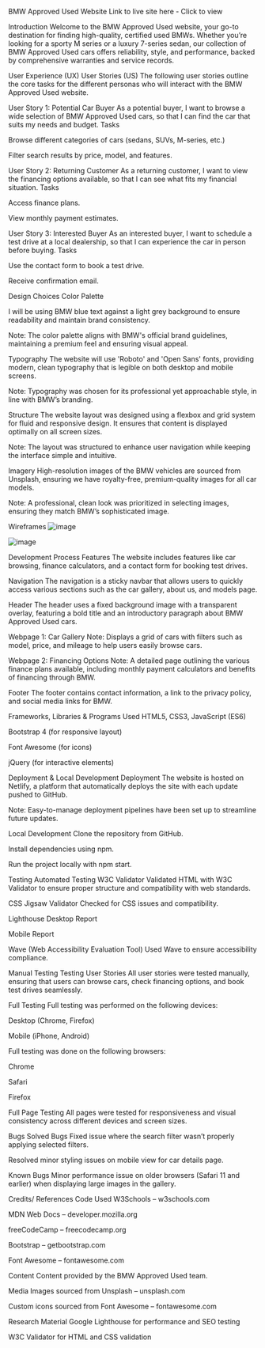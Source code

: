 BMW Approved Used Website
Link to live site here - Click to view

Introduction
Welcome to the BMW Approved Used website, your go-to destination for finding high-quality, certified used BMWs. Whether you’re looking for a sporty M series or a luxury 7-series sedan, our collection of BMW Approved Used cars offers reliability, style, and performance, backed by comprehensive warranties and service records.

User Experience (UX)
User Stories (US)
The following user stories outline the core tasks for the different personas who will interact with the BMW Approved Used website.

User Story 1: Potential Car Buyer
As a potential buyer, I want to browse a wide selection of BMW Approved Used cars, so that I can find the car that suits my needs and budget. Tasks

Browse different categories of cars (sedans, SUVs, M-series, etc.)

Filter search results by price, model, and features.

User Story 2: Returning Customer
As a returning customer, I want to view the financing options available, so that I can see what fits my financial situation. Tasks

Access finance plans.

View monthly payment estimates.

User Story 3: Interested Buyer
As an interested buyer, I want to schedule a test drive at a local dealership, so that I can experience the car in person before buying. Tasks

Use the contact form to book a test drive.

Receive confirmation email.

Design Choices
Color Palette

I will be using BMW blue text against a light grey background to ensure readability and maintain brand consistency.

Note: The color palette aligns with BMW's official brand guidelines, maintaining a premium feel and ensuring visual appeal.

Typography
The website will use 'Roboto' and 'Open Sans' fonts, providing modern, clean typography that is legible on both desktop and mobile screens.

Note: Typography was chosen for its professional yet approachable style, in line with BMW’s branding.

Structure
The website layout was designed using a flexbox and grid system for fluid and responsive design. It ensures that content is displayed optimally on all screen sizes.

Note: The layout was structured to enhance user navigation while keeping the interface simple and intuitive.

Imagery
High-resolution images of the BMW vehicles are sourced from Unsplash, ensuring we have royalty-free, premium-quality images for all car models.

Note: A professional, clean look was prioritized in selecting images, ensuring they match BMW’s sophisticated image.

Wireframes
![image](https://github.com/user-attachments/assets/e30c8600-9ff1-4202-af54-3b933df825f4)

![image](https://github.com/user-attachments/assets/22bf500c-77ba-43e8-96ef-0af0274314d9)



Development Process
Features
The website includes features like car browsing, finance calculators, and a contact form for booking test drives.

Navigation
The navigation is a sticky navbar that allows users to quickly access various sections such as the car gallery, about us, and models page.

Header
The header uses a fixed background image with a transparent overlay, featuring a bold title and an introductory paragraph about BMW Approved Used cars.

Webpage 1: Car Gallery
Note: Displays a grid of cars with filters such as model, price, and mileage to help users easily browse cars.

Webpage 2: Financing Options
Note: A detailed page outlining the various finance plans available, including monthly payment calculators and benefits of financing through BMW.

Footer
The footer contains contact information, a link to the privacy policy, and social media links for BMW.

Frameworks, Libraries & Programs Used
HTML5, CSS3, JavaScript (ES6)

Bootstrap 4 (for responsive layout)

Font Awesome (for icons)

jQuery (for interactive elements)

Deployment & Local Development
Deployment
The website is hosted on Netlify, a platform that automatically deploys the site with each update pushed to GitHub.

Note: Easy-to-manage deployment pipelines have been set up to streamline future updates.

Local Development
Clone the repository from GitHub.

Install dependencies using npm.

Run the project locally with npm start.

Testing
Automated Testing
W3C Validator
Validated HTML with W3C Validator to ensure proper structure and compatibility with web standards.

CSS Jigsaw Validator
Checked for CSS issues and compatibility.

Lighthouse
Desktop Report

Mobile Report

Wave (Web Accessibility Evaluation Tool)
Used Wave to ensure accessibility compliance.

Manual Testing
Testing User Stories
All user stories were tested manually, ensuring that users can browse cars, check financing options, and book test drives seamlessly.

Full Testing
Full testing was performed on the following devices:

Desktop (Chrome, Firefox)

Mobile (iPhone, Android)

Full testing was done on the following browsers:

Chrome

Safari

Firefox

Full Page Testing
All pages were tested for responsiveness and visual consistency across different devices and screen sizes.

Bugs
Solved Bugs
Fixed issue where the search filter wasn’t properly applying selected filters.

Resolved minor styling issues on mobile view for car details page.

Known Bugs
Minor performance issue on older browsers (Safari 11 and earlier) when displaying large images in the gallery.

Credits/ References
Code Used
W3Schools – w3schools.com

MDN Web Docs – developer.mozilla.org

freeCodeCamp – freecodecamp.org

Bootstrap – getbootstrap.com

Font Awesome – fontawesome.com

Content
Content provided by the BMW Approved Used team.

Media
Images sourced from Unsplash – unsplash.com

Custom icons sourced from Font Awesome – fontawesome.com

Research Material
Google Lighthouse for performance and SEO testing

W3C Validator for HTML and CSS validation

